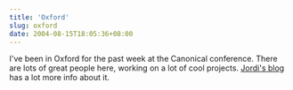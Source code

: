 ```yaml
---
title: 'Oxford'
slug: oxford
date: 2004-08-15T18:05:36+08:00
---
```


I\'ve been in Oxford for the past week at the Canonical conference.
There are lots of great people here, working on a lot of cool projects.
[Jordi\'s blog](http://oskuro.net/blog/) has a lot more info about it.
